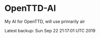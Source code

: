 # OpenTTD-AI
My AI for OpenTTD, will use primarily air

Latest backup: Sun Sep 22 21:17:01 UTC 2019

